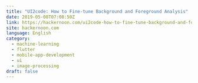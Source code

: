 ```yaml
---
title: "UI2code: How to Fine-tune Background and Foreground Analysis"
date: 2019-05-08T07:08:50Z
link: https://hackernoon.com/ui2code-how-to-fine-tune-background-and-foreground-analysis-fb269edcd12c?source=rss----3a8144eabfe3---4&utm_medium=RSS&utm_source=hune
site: hackernoon.com
language: English
category:
  - machine-learning
  - flutter
  - mobile-app-development
  - ui
  - image-processing
draft: false
---
```

